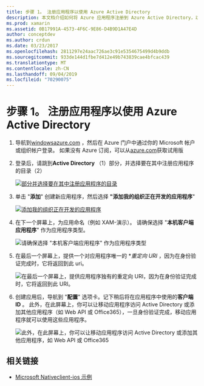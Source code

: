 ```yaml
---
title: 步骤 1。 注册应用程序以使用 Azure Active Directory
description: 本文档介绍如何将 Azure 应用程序注册到 Azure Active Directory，以便移动客户端可以安全地访问该应用程序。
ms.prod: xamarin
ms.assetid: 0B17991A-4573-4F6C-9E86-D4B9D1A47E4D
author: conceptdev
ms.author: crdun
ms.date: 03/23/2017
ms.openlocfilehash: 2811297e24aac726ae3c91e5354675499d4b9ddb
ms.sourcegitcommit: 933de144d1fbe7d412e49b743839cae4bfcac439
ms.translationtype: MT
ms.contentlocale: zh-CN
ms.lasthandoff: 09/04/2019
ms.locfileid: "70290075"
---
```

# <a name="step-1-register-an-app-to-use-azure-active-directory"></a>步骤 1。 注册应用程序以使用 Azure Active Directory

1. 导航到[windowsazure.com](https://manage.windowsazure.com) ，然后在 Azure 门户中通过你的 Microsoft 帐户或组织帐户登录。 如果没有 Azure 订阅，可以从[azure.com](https://www.azure.com)获取试用版

2. 登录后，请跳到**Active Directory** （1）部分，并选择要在其中注册应用程序的目录（2）

   [![](register-images/01.-active-directory-in-azure-portal-sml.jpg "部分并选择要在其中注册应用程序的目录")](register-images/01.-active-directory-in-azure-portal.jpg#lightbox)

3. 单击 "**添加**" 创建新应用程序，然后选择 **"添加我的组织正在开发的应用程序**"

   [![](register-images/02.-add-new-application-sml.jpg "添加我的组织正在开发的应用程序")](register-images/02.-add-new-application.jpg#lightbox)

4. 在下一个屏幕上，为应用命名（例如 XAM-演示）。
   请确保选择 "**本机客户端应用程序**" 作为应用程序类型。

   ![](register-images/03.-app-name.jpg "请确保选择 \"本机客户端应用程序\" 作为应用程序类型")

5. 在最后一个屏幕上，提供一个对应用程序唯一的 **重定向 URI* ，因为在身份验证完成时，它将返回到此 uri。

   ![](register-images/04.-app-redirect.jpg "在最后一个屏幕上，提供应用程序独有的重定向 URI，因为在身份验证完成时，它将返回到此 URI。")

6. 创建应用后，导航到 "**配置**" 选项卡。记下稍后将在应用程序中使用的**客户端 ID** 。 此外，在此屏幕上，你可以让移动应用程序访问 Active Directory 或添加其他应用程序（如 Web API 或 Office365），一旦身份验证完成，移动应用程序就可以使用这些应用程序。

   ![](register-images/05.-configure.jpg "此外，在此屏幕上，你可以让移动应用程序访问 Active Directory 或添加其他应用程序，如 Web API 或 Office365")



## <a name="related-links"></a>相关链接

- [Microsoft Nativeclient-ios 示例](https://github.com/AzureADSamples/NativeClient-MultiTarget-DotNet)

